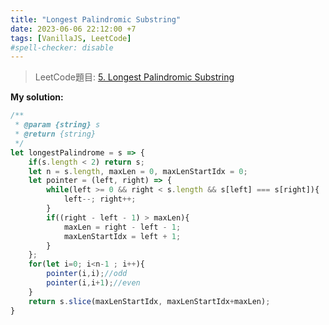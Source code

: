 ```yaml
---
title: "Longest Palindromic Substring"
date: 2023-06-06 22:12:00 +7
tags: [VanillaJS, LeetCode]
#spell-checker: disable
---
```


> LeetCode題目: [5. Longest Palindromic Substring](https://leetcode.com/problems/longest-palindromic-substring/description/?envType=problem-list-v2&envId=rewycgxm)

**My solution:**
```js
/**
 * @param {string} s
 * @return {string}
 */
let longestPalindrome = s => {
    if(s.length < 2) return s;
    let n = s.length, maxLen = 0, maxLenStartIdx = 0;
    let pointer = (left, right) => {
        while(left >= 0 && right < s.length && s[left] === s[right]){
            left--; right++;    
        }
        if((right - left - 1) > maxLen){
            maxLen = right - left - 1;
            maxLenStartIdx = left + 1;
        }
    };
    for(let i=0; i<n-1 ; i++){
        pointer(i,i);//odd
        pointer(i,i+1);//even
    }
    return s.slice(maxLenStartIdx, maxLenStartIdx+maxLen);
}
```
